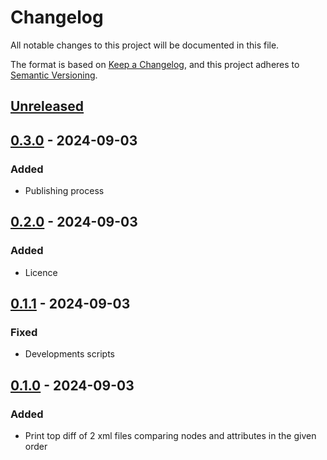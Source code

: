 # Changelog
All notable changes to this project will be documented in this file.

The format is based on [Keep a Changelog](https://keepachangelog.com/en/1.0.0/), and this project adheres to [Semantic Versioning](https://semver.org/spec/v2.0.0.html).

## [Unreleased]

## [0.3.0] - 2024-09-03
### Added
- Publishing process

## [0.2.0] - 2024-09-03
### Added
- Licence

## [0.1.1] - 2024-09-03
### Fixed
- Developments scripts

## [0.1.0] - 2024-09-03
### Added
- Print top diff of 2 xml files comparing nodes and attributes in the given order

[Unreleased]: https://github.com/gilcu2/topdiffxml.git/compare/0.3.0...master
[0.3.0]: https://github.com/gilcu2/topdiffxml.git/compare/0.2.0...0.3.0
[0.2.0]: https://github.com/gilcu2/topdiffxml.git/compare/0.1.1...0.2.0
[0.1.1]: https://github.com/gilcu2/topdiffxml.git/compare/0.1.0...0.1.1
[0.1.0]: https://github.com/gilcu2/topdiffxml.git/tree/0.1.0
